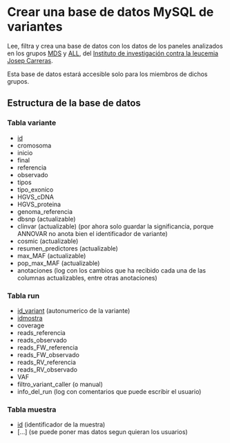 # Crear una base de datos MySQL de variantes

Lee, filtra y crea una base de datos con los datos de los paneles analizados en los grupos [MDS](https://www.carrerasresearch.org/en/Myelodysplastic_Syndromes) y [ALL](https://www.carrerasresearch.org/en/Acute_Lymphoblastic_Leukemia_(ALL)), del [Instituto de investigaci&oacute;n contra la leucemia Josep Carreras](https://www.carrerasresearch.org).

Esta base de datos estar&aacute; accesible solo para los miembros de dichos grupos.

## Estructura de la base de datos

### Tabla variante

* <u>id</u>
* cromosoma
* inicio
* final
* referencia
* observado
* tipos
* tipo_exonico
* HGVS_cDNA
* HGVS_proteina
* genoma_referencia
* dbsnp (actualizable)
* clinvar (actualizable) (por ahora solo guardar la significancia, porque ANNOVAR no anota bien el identificador de variante)
* cosmic (actualizable)
* resumen_predictores (actualizable)
* max_MAF (actualizable)
* pop_max_MAF (actualizable)
* anotaciones (log con los cambios que ha recibido cada una de las columnas actualizables, entre otras anotaciones)

### Tabla run

* <u>id_variant</u> (autonumerico de la variante)
* <u>idmostra</u>
* coverage
* reads_referencia
* reads_observado
* reads_FW_referencia
* reads_FW_observado
* reads_RV_referencia
* reads_RV_observado
* VAF
* filtro_variant_caller (o manual)
* info_del_run (log con comentarios que puede escribir el usuario)

### Tabla muestra

* <u>id</u> (identificador de la muestra)
* [...] (se puede poner mas datos segun quieran los usuarios)
